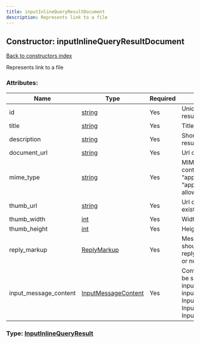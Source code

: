 ```yaml
---
title: inputInlineQueryResultDocument
description: Represents link to a file
---
```

## Constructor: inputInlineQueryResultDocument  
[Back to constructors index](index.md)



Represents link to a file

### Attributes:

| Name     |    Type       | Required | Description |
|----------|---------------|----------|-------------|
|id|[string](../types/string.md) | Yes|Unique identifier of this result|
|title|[string](../types/string.md) | Yes|Title of the result|
|description|[string](../types/string.md) | Yes|Short description of the result, if known|
|document\_url|[string](../types/string.md) | Yes|Url of the file|
|mime\_type|[string](../types/string.md) | Yes|MIME type of the file content, only “application/pdf” and “application/zip” are allowed now|
|thumb\_url|[string](../types/string.md) | Yes|Url of the file thumb, if exists|
|thumb\_width|[int](../types/int.md) | Yes|Width of the thumb|
|thumb\_height|[int](../types/int.md) | Yes|Height of the thumb|
|reply\_markup|[ReplyMarkup](../types/ReplyMarkup.md) | Yes|Message reply markup, should be of type replyMarkupInlineKeyboard or null|
|input\_message\_content|[InputMessageContent](../types/InputMessageContent.md) | Yes|Content of the message to be sent, should be of type inputMessageText or inputMessageDocument or InputMessageLocation or InputMessageVenue or InputMessageContact|



### Type: [InputInlineQueryResult](../types/InputInlineQueryResult.md)


